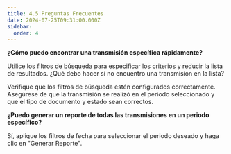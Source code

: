 ```yaml
---
title: 4.5 Preguntas Frecuentes
date: 2024-07-25T09:31:00.000Z
sidebar:
  order: 4
---
```


**¿Cómo puedo encontrar una transmisión específica rápidamente?**

Utilice los filtros de búsqueda para especificar los criterios y reducir la lista de resultados.
¿Qué debo hacer si no encuentro una transmisión en la lista?

Verifique que los filtros de búsqueda estén configurados correctamente. Asegúrese de que la transmisión se realizó en el periodo seleccionado y que el tipo de documento y estado sean correctos.

**¿Puedo generar un reporte de todas las transmisiones en un periodo específico?**

Sí, aplique los filtros de fecha para seleccionar el periodo deseado y haga clic en "Generar Reporte".
